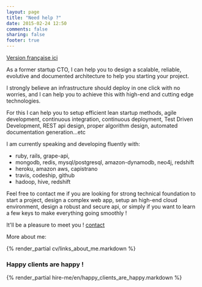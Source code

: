 ```yaml
---
layout: page
title: "Need help ?"
date: 2015-02-24 12:50
comments: false
sharing: false
footer: true
---
```


[Version française ici](/hire-me/fr)

As a former startup CTO, I can help you to design a scalable, reliable, evolutive and documented architecture to help you starting your project.

I strongly believe an infrastructure should deploy in one click with no worries, and I can help you to achieve this with high-end and cutting edge technologies.

For this I can help you to setup efficient lean startup methods, agile development, continuous integration, continuous deployment, Test Driven Development, REST api design, proper algorithm design, automated documentation generation...etc

I am currently speaking and developing fluently with:

 - ruby, rails, grape-api, 
 - mongodb, redis, mysql/postgresql, amazon-dynamodb, neo4j, redshift
 - heroku, amazon aws, capistrano
 - travis, codeship, github
 - hadoop, hive, redshift

Feel free to contact me if you are looking for strong technical foundation to start a project, design a complex web app, setup an high-end cloud environment, design a robust and secure api, or simply if you want to learn a few keys to make everything going smoothly !

It'll be a pleasure to meet you ! <a href="#" onclick="alert('feel free to drop me a mail ! \n mail @ aurelien-herve.com');">contact</a>

More about me:
 
{% render_partial cv/links_about_me.markdown %}

### Happy clients are happy !

{% render_partial hire-me/en/happy_clients_are_happy.markdown %}
